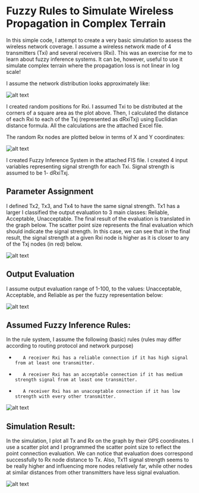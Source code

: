 # Fuzzy Rules to Simulate Wireless Propagation in Complex Terrain

In this simple code, I attempt to create a very basic simulation to assess the wireless network coverage. I assume a wireless network made of 4 transmitters (Txi) and several receivers (Rxi). This was an exercise for me to learn about fuzzy inference systems. It can be, however, useful to use it simulate complex terrain where the propagation loss is not linear in log scale!

I assume the network distribution looks approximately like:

![alt text](https://4.bp.blogspot.com/-NCbFjTTZ16Q/WRMEpAijcxI/AAAAAAAAA5Q/57mhei6-R4EdgG8c6LxmGB7Wp6SuKhfjACEw/s400/1.PNG)

I created random positions for Rxi. I assumed Txi to be distributed at the corners of a square area as the plot above. Then, I calculated the distance of each Rxi to each of the Txj (represented as dRxiTxj) using Euclidian distance formula. All the calculations are the attached Excel file.

The random Rx nodes are plotted below in terms of X and Y coordinates: 

![alt text](https://3.bp.blogspot.com/-8naX6TJDsmA/WRMEpBEqMEI/AAAAAAAAA5I/dzCwc76Q3ZM6r-2xMGpgBZesMjrHsCqRACEw/s1600/2.PNG)

I created Fuzzy Inference System in the attached FIS file. I created 4 input variables representing signal strength for each Txi. Signal strength is assumed to be 1- dRxiTxj.
## Parameter Assignment

I defined Tx2, Tx3, and Tx4 to have the same signal strength. Tx1 has a larger
I classified the output evaluation to 3 main classes: Reliable, Acceptable, Unacceptable. The final result of the evaluation is translated in the graph below. The scatter point size represents the final evaluation which should indicate the signal strength. In this case, we can see that in the final result, the signal strength at a given Rxi node is higher as it is closer to any of the Txj nodes (in red) below.   

![alt text](https://1.bp.blogspot.com/-I6l3ID_TVeA/WRMEpPrkjKI/AAAAAAAAA5M/VHF_crHkyPQMy2RwxouFl64k81sm13o1ACEw/s1600/3.PNG)
## Output Evaluation
I assume output evaluation range of 1-100, to the values: Unacceptable, Acceptable, and Reliable as per the fuzzy representation below:

![alt text](https://1.bp.blogspot.com/-I6l3ID_TVeA/WRMEpPrkjKI/AAAAAAAAA5M/VHF_crHkyPQMy2RwxouFl64k81sm13o1ACEw/s1600/4.PNG)

## Assumed Fuzzy Inference Rules:
 In the rule system, I assume the following (basic) rules (rules may differ according to routing protocol and network purpose)
 
-        A receiver Rxi has a reliable connection if it has high signal from at least one transmitter.
-        A receiver Rxi has an acceptable connection if it has medium strength signal from at least one transmitter.
-        A receiver Rxi has an unacceptable connection if it has low strength with every other transmitter.

![alt text](https://1.bp.blogspot.com/-I6l3ID_TVeA/WRMEpPrkjKI/AAAAAAAAA5M/VHF_crHkyPQMy2RwxouFl64k81sm13o1ACEw/s1600/5.PNG)

## Simulation Result:

In the simulation, I plot all Tx and Rx on the graph by their GPS coordinates. I use a scatter plot and I programmed the scatter point size to reflect the point connection evaluation. We can notice that evaluation does correspond successfully to Rx node distance to Tx. Also, Tx11  signal strength seems to be really higher and influencing more nodes relatively far, while other nodes at similar distances from other transmitters have less signal evaluation.

![alt text](https://1.bp.blogspot.com/-I6l3ID_TVeA/WRMEpPrkjKI/AAAAAAAAA5M/VHF_crHkyPQMy2RwxouFl64k81sm13o1ACEw/s1600/6.PNG)

